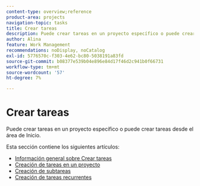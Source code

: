 ```yaml
---
content-type: overview;reference
product-area: projects
navigation-topic: tasks
title: Crear tareas
description: Puede crear tareas en un proyecto específico o puede crear tareas desde el área de Inicio.
author: Alina
feature: Work Management
recommendations: noDisplay, noCatalog
exl-id: 5776570c-f303-4e62-bc80-5038191a83fd
source-git-commit: b08377e539b04e896e84d17f46d2c941b0f66731
workflow-type: tm+mt
source-wordcount: '57'
ht-degree: 7%

---
```


# Crear tareas

Puede crear tareas en un proyecto específico o puede crear tareas desde el área de Inicio.

Esta sección contiene los siguientes artículos:

* [Información general sobre Crear tareas](../../../manage-work/tasks/create-tasks/create-tasks-overview.md)
* [Creación de tareas en un proyecto](../../../manage-work/tasks/create-tasks/create-tasks-in-project.md)
* [Creación de subtareas](../../../manage-work/tasks/create-tasks/create-subtasks.md)
* [Creación de tareas recurrentes](../../../manage-work/tasks/create-tasks/create-recurring-tasks.md)

